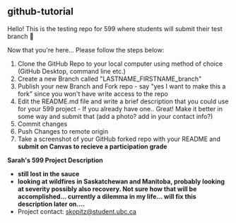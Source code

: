 ## github-tutorial

Hello! This is the testing repo for 599 where students will submit their test branch 🚀

Now that you're here...
Please follow the steps below:

1. Clone the GitHub Repo to your local computer using method of choice (GitHub Desktop, command line etc.)
2. Create a new Branch called "LASTNAME\_FIRSTNAME\_branch"
3. Publish your new Branch and Fork repo - say "yes I want to make this a fork" since you won't have write access to the repo
4. Edit the README.md file and write a brief description that you could use for your 599 project - If you already have one.. Great! Make it better in some way and submit that (add a photo? add in your contact info?)
5. Commit changes
6. Push Changes to remote origin
7. Take a screenshot of your GitHub forked repo with your README and **submit on Canvas to recieve a participation grade**









**Sarah's 599 Project Description**

* **still lost in the sauce**
* **looking at wildfires in Saskatchewan and Manitoba, probably looking at severity possibly also recovery. Not sure how that will be accomplished... currently a dilemma in my life... will fix this description later on....**
* Project contact: skopitz@student.ubc.ca
